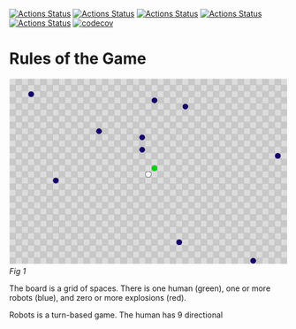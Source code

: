 [![Actions Status](https://github.com/JackMaguire/RobotsCore2/workflows/MacOS/badge.svg)](https://github.com/JackMaguire/RobotsCore2/actions)
[![Actions Status](https://github.com/JackMaguire/RobotsCore2/workflows/Windows/badge.svg)](https://github.com/JackMaguire/RobotsCore2/actions)
[![Actions Status](https://github.com/JackMaguire/RobotsCore2/workflows/Ubuntu/badge.svg)](https://github.com/JackMaguire/RobotsCore2/actions)
[![Actions Status](https://github.com/JackMaguire/RobotsCore2/workflows/Style/badge.svg)](https://github.com/JackMaguire/RobotsCore2/actions)
[![Actions Status](https://github.com/JackMaguire/RobotsCore2/workflows/Install/badge.svg)](https://github.com/JackMaguire/RobotsCore2/actions)
[![codecov](https://codecov.io/gh/JackMaguire/RobotsCore2/branch/master/graph/badge.svg)](https://codecov.io/gh/JackMaguire/RobotsCore2)

# Rules of the Game

![Board1.png](Board1.png)
*Fig 1*

The board is a grid of spaces.
There is one human (green),
one or more robots (blue),
and zero or more explosions (red).

Robots is a turn-based game.
The human has 9 directional 
